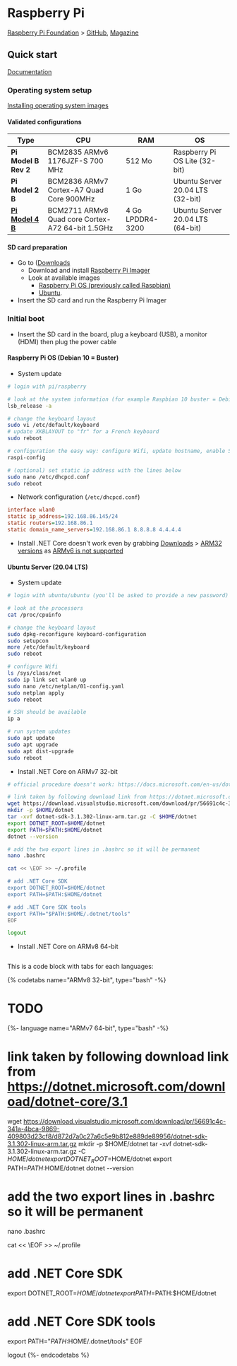 # Raspberry Pi

[Raspberry Pi Foundation](https://www.raspberrypi.org/) > [GitHub](https://github.com/raspberrypi), [Magazine](https://magpi.raspberrypi.org/)

## Quick start

[Documentation](https://www.raspberrypi.org/documentation/)

### Operating system setup

[Installing operating system images](https://www.raspberrypi.org/documentation/installation/installing-images/README.md)

#### Validated configurations
  
Type | CPU | RAM | OS
---- | --- | --- | --
**Pi Model B Rev 2** | BCM2835 ARMv6 1176JZF-S 700 MHz | 512 Mo | Raspberry Pi OS Lite (32-bit)
**Pi Model 2 B** | BCM2836 ARMv7 Cortex-A7 Quad Core 900MHz | 1 Go | Ubuntu Server 20.04 LTS (32-bit)
**[Pi Model 4 B](https://www.raspberrypi.org/products/raspberry-pi-4-model-b/specifications/)** | BCM2711 ARMv8 Quad core Cortex-A72 64-bit 1.5GHz | 4 Go LPDDR4-3200 | Ubuntu Server 20.04 LTS (64-bit)

#### SD card preparation

- Go to ([Downloads](https://www.raspberrypi.org/downloads/)
  - Download and install [Raspberry Pi Imager](https://www.raspberrypi.org/blog/raspberry-pi-imager-imaging-utility/)
  - Look at available images
    - [Raspberry Pi OS (previously called Raspbian)](https://www.raspberrypi.org/downloads/raspberry-pi-os/)
    - [Ubuntu](https://ubuntu.com/tutorials/how-to-install-ubuntu-core-on-raspberry-pi#1-overview).
- Insert the SD card and run the Raspberry Pi Imager

### Initial boot

- Insert the SD card in the board, plug a keyboard (USB), a monitor (HDMI) then plug the power cable

#### Raspberry Pi OS (Debian 10 = Buster)

- System update

```bash
# login with pi/raspberry

# look at the system information (for example Raspbian 10 buster = Debian for Raspberry Pi)
lsb_release -a

# change the keyboard layout
sudo vi /etc/default/keyboard
# update XKBLAYOUT to "fr" for a French keyboard
sudo reboot

# configuration the easy way: configure Wifi, update hostname, enable SSH, change password, (optional) keyboard configuration
raspi-config

# (optional) set static ip address with the lines below
sudo nano /etc/dhcpcd.conf
sudo reboot
```

- Network configuration (`/etc/dhcpcd.conf`)

```ini
interface wlan0
static ip_address=192.168.86.145/24
static routers=192.168.86.1
static domain_name_servers=192.168.86.1 8.8.8.8 4.4.4.4
```

- Install .NET Core doesn't work even by grabbing [Downloads](https://dotnet.microsoft.com/download/dotnet-core/3.1) > [ARM32 versions](https://dotnet.microsoft.com/download/dotnet-core/thank-you/sdk-3.1.302-linux-arm32-binaries) as [ARMv6 is not supported](https://github.com/dotnet/runtime/issues/7764)

#### Ubuntu Server (20.04 LTS)

- System update

```bash
# login with ubuntu/ubuntu (you'll be asked to provide a new password)

# look at the processors
cat /proc/cpuinfo

# change the keyboard layout
sudo dpkg-reconfigure keyboard-configuration
sudo setupcon
more /etc/default/keyboard
sudo reboot

# configure Wifi
ls /sys/class/net
sudo ip link set wlan0 up
sudo nano /etc/netplan/01-config.yaml
sudo netplan apply
sudo reboot

# SSH should be available
ip a

# run system updates
sudo apt update
sudo apt upgrade
sudo apt dist-upgrade
sudo reboot
```

- Install .NET Core on ARMv7 32-bit

```bash
# official procedure doesn't work: https://docs.microsoft.com/en-us/dotnet/core/install/linux-ubuntu

# link taken by following download link from https://dotnet.microsoft.com/download/dotnet-core/3.1
wget https://download.visualstudio.microsoft.com/download/pr/56691c4c-341a-4bca-9869-409803d23cf8/d872d7a0c27a6c5e9b812e889de89956/dotnet-sdk-3.1.302-linux-arm.tar.gz
mkdir -p $HOME/dotnet
tar -xvf dotnet-sdk-3.1.302-linux-arm.tar.gz -C $HOME/dotnet
export DOTNET_ROOT=$HOME/dotnet
export PATH=$PATH:$HOME/dotnet
dotnet --version

# add the two export lines in .bashrc so it will be permanent
nano .bashrc

cat << \EOF >> ~/.profile

# add .NET Core SDK
export DOTNET_ROOT=$HOME/dotnet
export PATH=$PATH:$HOME/dotnet

# add .NET Core SDK tools
export PATH="$PATH:$HOME/.dotnet/tools"
EOF

logout
```

- Install .NET Core on ARMv8 64-bit

```bash
```

This is a code block with tabs for each languages:

{% codetabs name="ARMv8 32-bit", type="bash" -%}
# TODO
{%- language name="ARMv7 64-bit", type="bash" -%}
# link taken by following download link from https://dotnet.microsoft.com/download/dotnet-core/3.1
wget https://download.visualstudio.microsoft.com/download/pr/56691c4c-341a-4bca-9869-409803d23cf8/d872d7a0c27a6c5e9b812e889de89956/dotnet-sdk-3.1.302-linux-arm.tar.gz
mkdir -p $HOME/dotnet
tar -xvf dotnet-sdk-3.1.302-linux-arm.tar.gz -C $HOME/dotnet
export DOTNET_ROOT=$HOME/dotnet
export PATH=$PATH:$HOME/dotnet
dotnet --version

# add the two export lines in .bashrc so it will be permanent
nano .bashrc

cat << \EOF >> ~/.profile

# add .NET Core SDK
export DOTNET_ROOT=$HOME/dotnet
export PATH=$PATH:$HOME/dotnet

# add .NET Core SDK tools
export PATH="$PATH:$HOME/.dotnet/tools"
EOF

logout
{%- endcodetabs %}
